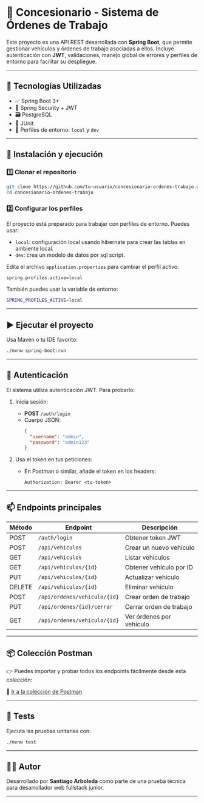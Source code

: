 # 🚗 Concesionario - Sistema de Órdenes de Trabajo

Este proyecto es una API REST desarrollada con **Spring Boot**, que permite gestionar vehículos y órdenes de trabajo asociadas a ellos. Incluye autenticación con **JWT**, validaciones, manejo global de errores y perfiles de entorno para facilitar su despliegue.

---

## 🧰 Tecnologías Utilizadas

- ✅ Spring Boot 3+
- 🔐 Spring Security + JWT
- 🗃️ PostgreSQL
- 🧪 JUnit
- 🌱 Perfiles de entorno: `local` y `dev`

---

## 🚀 Instalación y ejecución

### 1️⃣ Clonar el repositorio

```bash
git clone https://github.com/tu-usuario/concesionario-ordenes-trabajo.git
cd concesionario-ordenes-trabajo
```

### 2️⃣ Configurar los perfiles

El proyecto está preparado para trabajar con perfiles de entorno. Puedes usar:

- `local`: configuración local usando hibernate para crear las tablas en ambiente local.
- `dev`: crea un modelo de datos por sql script.

Edita el archivo `application.properties` para cambiar el perfil activo:

```properties
spring.profiles.active=local
```

También puedes usar la variable de entorno:

```bash
SPRING_PROFILES_ACTIVE=local
```

---

## ▶️ Ejecutar el proyecto

Usa Maven o tu IDE favorito:

```bash
./mvnw spring-boot:run
```

---

## 🔐 Autenticación

El sistema utiliza autenticación JWT. Para probarlo:

1. Inicia sesión:
   - **POST** `/auth/login`
   - Cuerpo JSON:
     ```json
     {
       "username": "admin",
       "password": "admin123"
     }
     ```

2. Usa el token en tus peticiones:
   - En Postman o similar, añade el token en los headers:
     ```
     Authorization: Bearer <tu-token>
     ```

---

## 📫 Endpoints principales

| Método | Endpoint                     | Descripción                         |
|--------|------------------------------|-------------------------------------|
| POST   | `/auth/login`                | Obtener token JWT                   |
| POST   | `/api/vehiculos`             | Crear un nuevo vehículo             |
| GET    | `/api/vehiculos`             | Listar vehículos                    |
| GET    | `/api/vehiculos/{id}`        | Obtener vehículo por ID             |
| PUT    | `/api/vehiculos/{id}`        | Actualizar vehículo                 |
| DELETE | `/api/vehiculos/{id}`        | Eliminar vehículo                   |
| POST   | `/api/ordenes/vehiculo/{id}` | Crear orden de trabajo              |
| PUT    | `/api/ordenes/{id}/cerrar`   | Cerrar orden de trabajo             |
| GET    | `/api/ordenes/vehiculo/{id}` | Ver órdenes por vehículo            |

---

## 📦 Colección Postman

👉 Puedes importar y probar todos los endpoints fácilmente desde esta colección:

🔗 [Ir a la colección de Postman](https://reto77.postman.co/workspace/My-Workspace~7ce6a182-b5c2-4fa8-8d32-f83d82a5e5e0/request/16188387-ffee52e0-20cb-4135-a622-77b324a1f3d6?action=share&creator=16188387&ctx=documentation)

---

## 🧪 Tests

Ejecuta las pruebas unitarias con:

```bash
./mvnw test
```

---

## 🧑‍💻 Autor

Desarrollado por **Santiago Arboleda** como parte de una prueba técnica para desarrollador web fullstack junior.

---

